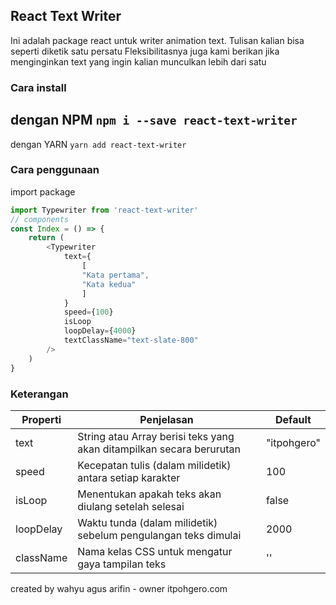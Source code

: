## React Text Writer

Ini adalah package react untuk writer animation text. Tulisan kalian bisa seperti diketik satu persatu
Fleksibilitasnya juga kami berikan jika menginginkan text yang ingin kalian munculkan lebih dari satu

### Cara install
dengan NPM
`
npm i --save react-text-writer
`
---
dengan YARN
`
yarn add react-text-writer
`

### Cara penggunaan
import package
```javascript
import Typewriter from 'react-text-writer'
// components
const Index = () => {
    return (
        <Typewriter
            text={
                [
                "Kata pertama",
                "Kata kedua"
                ]
            }
            speed={100}
            isLoop
            loopDelay={4000}
            textClassName="text-slate-800"
        />
    )
}
```

### Keterangan
| Properti      | Penjelasan                                                            | Default |
|---------------|-----------------------------------------------------------------------|---------------|
| text          | String atau Array berisi teks yang akan ditampilkan secara berurutan  | "itpohgero"   |
| speed         | Kecepatan tulis (dalam milidetik) antara setiap karakter              | 100           |
| isLoop        | Menentukan apakah teks akan diulang setelah selesai                   | false         |
| loopDelay     | Waktu tunda (dalam milidetik) sebelum pengulangan teks dimulai        | 2000          |
| className     | Nama kelas CSS untuk mengatur gaya tampilan teks                      | ''            |


created by wahyu agus arifin - owner itpohgero.com
